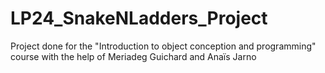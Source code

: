# LP24_SnakeNLadders_Project
 Project done for the "Introduction to object conception and programming" course with the help of Meriadeg Guichard and Anaïs Jarno
